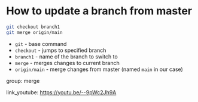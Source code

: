 # How to update a branch from master

```bash
git checkout branch1
git merge origin/main
```

- `git` - base command
- `checkout` - jumps to specified branch
- `branch1` - name of the branch to switch to
- `merge` - merges changes to current branch
- `origin/main` - merge changes from master (named `main` in our case)

group: merge


link_youtube: https://youtu.be/--9pWc2Jh9A
